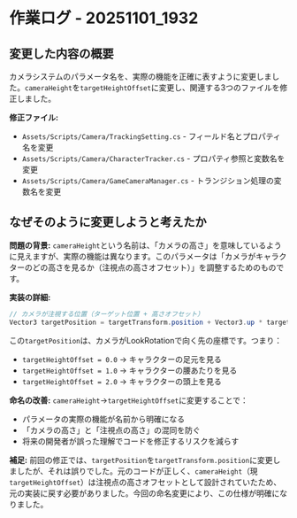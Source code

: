 # 作業ログ - 20251101_1932

## 変更した内容の概要

カメラシステムのパラメータ名を、実際の機能を正確に表すように変更しました。`cameraHeight`を`targetHeightOffset`に変更し、関連する3つのファイルを修正しました。

**修正ファイル:**
- `Assets/Scripts/Camera/TrackingSetting.cs` - フィールド名とプロパティ名を変更
- `Assets/Scripts/Camera/CharacterTracker.cs` - プロパティ参照と変数名を変更
- `Assets/Scripts/Camera/GameCameraManager.cs` - トランジション処理の変数名を変更

## なぜそのように変更しようと考えたか

**問題の背景:**
`cameraHeight`という名前は、「カメラの高さ」を意味しているように見えますが、実際の機能は異なります。このパラメータは「カメラがキャラクターのどの高さを見るか（注視点の高さオフセット）」を調整するためのものです。

**実装の詳細:**
```csharp
// カメラが注視する位置（ターゲット位置 + 高さオフセット）
Vector3 targetPosition = targetTransform.position + Vector3.up * targetHeightOffset;
```

この`targetPosition`は、カメラがLookRotationで向く先の座標です。つまり：
- `targetHeightOffset = 0.0` → キャラクターの足元を見る
- `targetHeightOffset = 1.0` → キャラクターの腰あたりを見る
- `targetHeightOffset = 2.0` → キャラクターの頭上を見る

**命名の改善:**
`cameraHeight`→`targetHeightOffset`に変更することで：
- パラメータの実際の機能が名前から明確になる
- 「カメラの高さ」と「注視点の高さ」の混同を防ぐ
- 将来の開発者が誤った理解でコードを修正するリスクを減らす

**補足:**
前回の修正では、`targetPosition`を`targetTransform.position`に変更しましたが、それは誤りでした。元のコードが正しく、`cameraHeight`（現`targetHeightOffset`）は注視点の高さオフセットとして設計されていたため、元の実装に戻す必要がありました。今回の命名変更により、この仕様が明確になりました。
